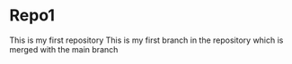 # Repo1
This is my first repository
This is my first branch in the repository which is merged with the main branch
